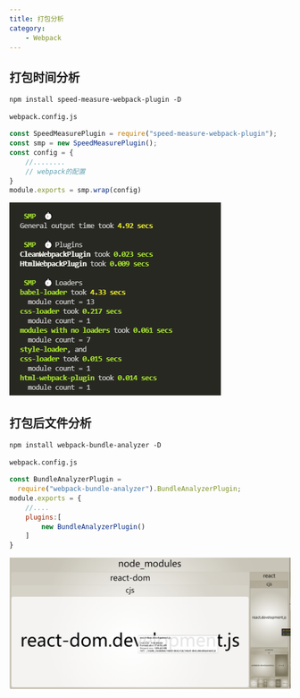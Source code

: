 ```yaml
---
title: 打包分析
category: 
    - Webpack
---
```




## 打包时间分析

```shell
npm install speed-measure-webpack-plugin -D
```

`webpack.config.js`

```js
const SpeedMeasurePlugin = require("speed-measure-webpack-plugin");
const smp = new SpeedMeasurePlugin();
const config = {
    //........
    // webpack的配置
}
module.exports = smp.wrap(config)
```

![image-20210903153052331](./images/image-20210903153052331.png)

## 打包后文件分析

```shell
npm install webpack-bundle-analyzer -D
```

`webpack.config.js`

```js
const BundleAnalyzerPlugin =
  require("webpack-bundle-analyzer").BundleAnalyzerPlugin;
module.exports = {
    //....
    plugins:[
        new BundleAnalyzerPlugin()
    ]
}

```

![image-20210903154607867](./images/image-20210903154607867.png)


